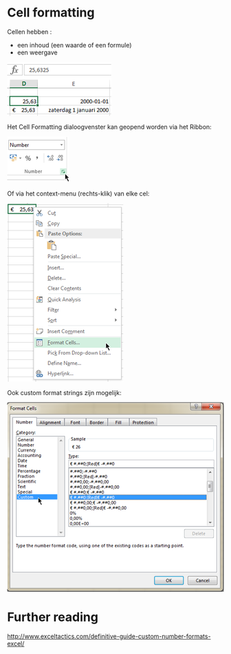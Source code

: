 # Cell formatting

Cellen hebben :

- een inhoud (een waarde of een formule)
- een weergave 

![Cell Formatting](img/CellFormatting.png)

Het Cell Formatting dialoogvenster kan geopend worden via het Ribbon:

![Formatting dialog via ribbon](img/FormattingDialogViaRibbon.png)

Of via het context-menu (rechts-klik) van elke cel:

![Formatting dialog via context menu](img/FormattingDialogViaContextMenu.png)

Ook custom format strings zijn mogelijk:

![Custom format strings](img/FormattingDialogCustom.png)

# Further reading

http://www.exceltactics.com/definitive-guide-custom-number-formats-excel/

